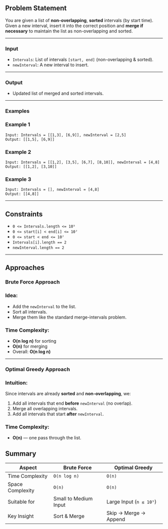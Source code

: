 ## Problem Statement

You are given a list of **non-overlapping**, **sorted** intervals (by start time). Given a new interval, insert it into the correct position and **merge if necessary** to maintain the list as non-overlapping and sorted.

---

### Input

- `Intervals`: List of intervals `[start, end]` (non-overlapping & sorted).
- `newInterval`: A new interval to insert.

---

### Output

- Updated list of merged and sorted intervals.

---

### Examples

### Example 1

```
Input: Intervals = [[1,3], [6,9]], newInterval = [2,5]
Output: [[1,5], [6,9]]

```

### Example 2

```
Input: Intervals = [[1,2], [3,5], [6,7], [8,10]], newInterval = [4,8]
Output: [[1,2], [3,10]]

```

### Example 3

```
Input: Intervals = [], newInterval = [4,8]
Output: [[4,8]]

```

---

## Constraints

- `0 <= Intervals.length <= 10⁵`
- `0 <= start[i] < end[i] <= 10⁷`
- `0 <= start < end <= 10⁷`
- `Intervals[i].length == 2`
- `newInterval.length == 2`

---

## Approaches

### Brute Force Approach

### Idea:

- Add the `newInterval` to the list.
- Sort all intervals.
- Merge them like the standard merge-intervals problem.

### Time Complexity:

- **O(n log n)** for sorting
- **O(n)** for merging
- Overall: **O(n log n)**

---

### Optimal Greedy Approach

### Intuition:

Since intervals are already **sorted** and **non-overlapping**, we:

1. Add all intervals that end **before** `newInterval` (no overlap).
2. Merge all overlapping intervals.
3. Add all intervals that start **after** `newInterval`.

### Time Complexity:

- **O(n)** — one pass through the list.

## Summary

| Aspect           | Brute Force           | Optimal Greedy          |
| ---------------- | --------------------- | ----------------------- |
| Time Complexity  | `O(n log n)`          | `O(n)`                  |
| Space Complexity | `O(n)`                | `O(n)`                  |
| Suitable for     | Small to Medium Input | Large Input (`n ≤ 10⁵`) |
| Key Insight      | Sort & Merge          | Skip → Merge → Append   |
